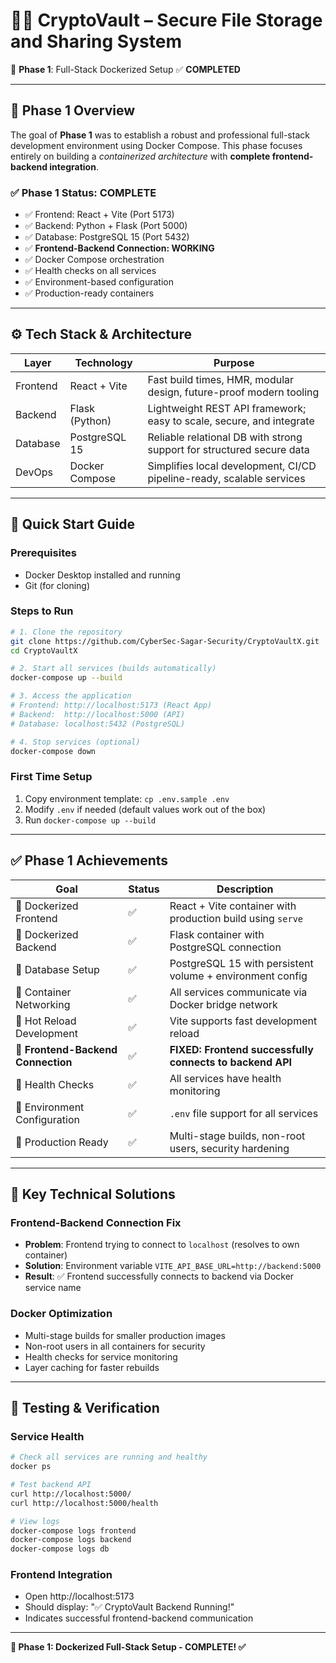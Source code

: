 # 👨‍💻 **CryptoVault – Secure File Storage and Sharing System**  
📁 **Phase 1**: Full-Stack Dockerized Setup ✅ **COMPLETED**

---

## 🎯 **Phase 1 Overview**

The goal of **Phase 1** was to establish a robust and professional full-stack development environment using Docker Compose. This phase focuses entirely on building a *containerized architecture* with **complete frontend-backend integration**.

### ✅ **Phase 1 Status: COMPLETE**
- ✅ Frontend: React + Vite (Port 5173)
- ✅ Backend: Python + Flask (Port 5000) 
- ✅ Database: PostgreSQL 15 (Port 5432)
- ✅ **Frontend-Backend Connection: WORKING**
- ✅ Docker Compose orchestration
- ✅ Health checks on all services
- ✅ Environment-based configuration
- ✅ Production-ready containers

---

## ⚙️ **Tech Stack & Architecture**

| Layer     | Technology     | Purpose                                                               |
|-----------|----------------|-----------------------------------------------------------------------|
| Frontend  | React + Vite   | Fast build times, HMR, modular design, future-proof modern tooling    |
| Backend   | Flask (Python) | Lightweight REST API framework; easy to scale, secure, and integrate  |
| Database  | PostgreSQL 15  | Reliable relational DB with strong support for structured secure data |
| DevOps    | Docker Compose | Simplifies local development, CI/CD pipeline-ready, scalable services |

---

## 🚀 **Quick Start Guide**

### **Prerequisites**
- Docker Desktop installed and running
- Git (for cloning)

### **Steps to Run**
```bash
# 1. Clone the repository
git clone https://github.com/CyberSec-Sagar-Security/CryptoVaultX.git
cd CryptoVaultX

# 2. Start all services (builds automatically)
docker-compose up --build

# 3. Access the application
# Frontend: http://localhost:5173 (React App)
# Backend:  http://localhost:5000 (API)
# Database: localhost:5432 (PostgreSQL)

# 4. Stop services (optional)
docker-compose down
```

### **First Time Setup**
1. Copy environment template: `cp .env.sample .env`
2. Modify `.env` if needed (default values work out of the box)
3. Run `docker-compose up --build`

---

## ✅ **Phase 1 Achievements**

| Goal                           | Status | Description |
|--------------------------------|---------|-------------|
| 🎯 Dockerized Frontend        | ✅ | React + Vite container with production build using `serve` |
| 🎯 Dockerized Backend         | ✅ | Flask container with PostgreSQL connection |  
| 🎯 Database Setup             | ✅ | PostgreSQL 15 with persistent volume + environment config |
| 🎯 Container Networking       | ✅ | All services communicate via Docker bridge network |
| 🎯 Hot Reload Development     | ✅ | Vite supports fast development reload |
| 🎯 **Frontend-Backend Connection** | ✅ | **FIXED: Frontend successfully connects to backend API** |
| 🎯 Health Checks             | ✅ | All services have health monitoring |
| 🎯 Environment Configuration  | ✅ | `.env` file support for all services |
| 🎯 Production Ready           | ✅ | Multi-stage builds, non-root users, security hardening |

---

## 🔧 **Key Technical Solutions**

### **Frontend-Backend Connection Fix**
- **Problem**: Frontend trying to connect to `localhost` (resolves to own container)
- **Solution**: Environment variable `VITE_API_BASE_URL=http://backend:5000`
- **Result**: ✅ Frontend successfully connects to backend via Docker service name

### **Docker Optimization**  
- Multi-stage builds for smaller production images
- Non-root users in all containers for security
- Health checks for service monitoring
- Layer caching for faster rebuilds

---

## 🧪 **Testing & Verification**

### **Service Health**
```bash
# Check all services are running and healthy
docker ps

# Test backend API
curl http://localhost:5000/
curl http://localhost:5000/health

# View logs
docker-compose logs frontend
docker-compose logs backend
docker-compose logs db
```

### **Frontend Integration**
- Open http://localhost:5173
- Should display: "✅ CryptoVault Backend Running!"
- Indicates successful frontend-backend communication

---

**🎉 Phase 1: Dockerized Full-Stack Setup - COMPLETE! ✅**
